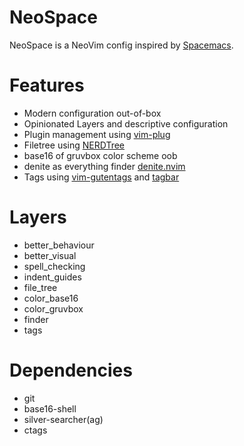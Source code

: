 # NeoSpace
NeoSpace is a NeoVim config inspired by [Spacemacs](spacemacs.org).

# Features
* Modern configuration out-of-box
* Opinionated Layers and descriptive configuration
* Plugin management using [vim-plug](https://github.com/junegunn/vim-plug)
* Filetree using [NERDTree](https://github.com/scrooloose/nerdtree)
* base16 of gruvbox color scheme oob
* denite as everything finder [denite.nvim](https://github.com/Shougo/denite.nvim)
* Tags using [vim-gutentags](https://github.com/ludovicchabant/vim-gutentags) and [tagbar](https://github.com/majutsushi/tagbar)

# Layers
* better_behaviour
* better_visual
* spell_checking
* indent_guides
* file_tree
* color_base16
* color_gruvbox
* finder
* tags

# Dependencies
* git
* base16-shell
* silver-searcher(ag)
* ctags
